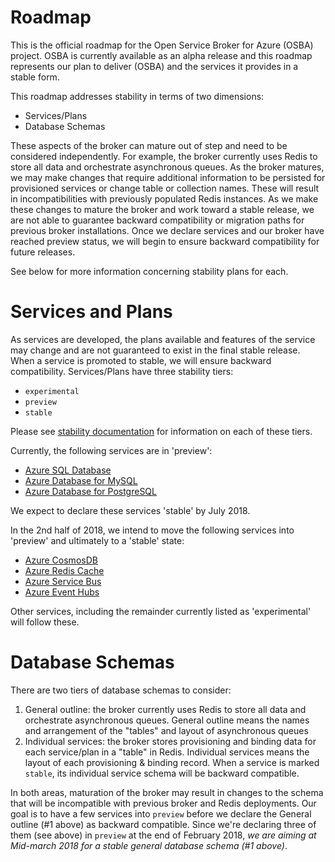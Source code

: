 # Roadmap

This is the official roadmap for the Open Service Broker for Azure (OSBA) project. OSBA is currently available as an alpha release and this roadmap represents our plan to deliver (OSBA) and the services it provides in a stable form.

This roadmap addresses stability in terms of two dimensions:

* Services/Plans
* Database Schemas

These aspects of the broker can mature out of step and need to be considered independently. For example, the broker currently uses Redis to store all data and orchestrate asynchronous queues. As the broker matures, we may make changes that require additional information to be persisted for provisioned services or change table or collection names. These will result in incompatibilities with previously populated Redis instances. As we make these changes to mature the broker and work toward a stable release, we are not able to guarantee backward compatibility or migration paths for previous broker installations. Once we declare services and our broker have reached preview status, we will begin to ensure backward compatibility for future releases.

See below for more information concerning stability plans for each.

# Services and Plans

As services are developed, the plans available and features of the service may change and are not guaranteed to exist in the final stable release. When a service is promoted to stable, we will ensure backward compatibility. Services/Plans have three stability tiers:

- `experimental`
- `preview`
- `stable`

Please see [stability documentation](stability.md) for information on each of these tiers.

Currently, the following services are in 'preview':

- [Azure SQL Database](https://azure.microsoft.com/services/sql-database/)
- [Azure Database for MySQL](https://azure.microsoft.com/services/mysql/)
- [Azure Database for PostgreSQL](https://azure.microsoft.com/services/postgresql/)

We expect to declare these services 'stable' by July 2018.

In the 2nd half of 2018, we intend to move the following services into 'preview' and ultimately to a 'stable' state:

- [Azure CosmosDB](https://azure.microsoft.com/services/cosmos-db/)
- [Azure Redis Cache](https://azure.microsoft.com/services/cache/)
- [Azure Service Bus](https://azure.microsoft.com/services/service-bus/)
- [Azure Event Hubs](https://azure.microsoft.com/services/event-hubs/)

Other services, including the remainder currently listed as 'experimental' will follow these.

# Database Schemas

There are two tiers of database schemas to consider:

1. General outline: the broker currently uses Redis to store all data and orchestrate asynchronous queues. General outline means the names and arrangement of the "tables" and layout of asynchronous queues
1. Individual services: the broker stores provisioning and binding data for each service/plan in a "table" in Redis. Individual services means the layout of each provisioning & binding record. When a service is marked `stable`, its individual service schema will be backward compatible.

In both areas, maturation of the broker may result in changes to the schema that will be incompatible with previous broker and Redis deployments. Our goal is to have a few services into `preview` before we declare the General outline (#1 above) as backward compatible. Since we're declaring three of them (see above) in `preview` at the end of February 2018, *we are aiming at Mid-march 2018 for a stable general database schema (#1 above)*.